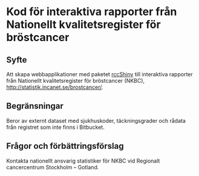# Kod för interaktiva rapporter från Nationellt kvalitetsregister för bröstcancer

## Syfte

Att skapa webbapplikationer med paketet [rccShiny](https://bitbucket.org/cancercentrum/rccshiny) till interaktiva rapporter från Nationellt kvalitetsregister för bröstcancer (NKBC),  http://statistik.incanet.se/brostcancer/.

## Begränsningar

Beror av externt dataset med sjukhuskoder, täckningsgrader och rådata från registret som inte finns i Bitbucket.

## Frågor och förbättringsförslag

Kontakta nationellt ansvarig statistiker för NKBC vid Regionalt cancercentrum Stockholm – Gotland.
